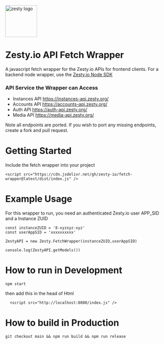 <img src="https://brand.zesty.io/zesty-io-logo-horizontal.png" height="100" alt="zesty logo" />

# Zesty.io API Fetch Wrapper

A javascript fetch wrapper for the Zesty.io APIs for frontend clients. For a backend node wrapper, use the [Zesty.io Node SDK](https://www.npmjs.com/package/@zesty-io/sdk)

### API Service the Wrapper can Access

-  Instances API https://instances-api.zesty.org/
-  Accounts API https://accounts-api.zesty.org/
-  Auth API https://auth-api.zesty.org/
-  Media API https://media-api.zesty.org/

Note all endpoints are ported. If you wish to port any missing endpoints, create a fork and pull request.

# Getting Started

Include the fetch wrapper into your project

```
<script src="https://cdn.jsdelivr.net/gh/zesty-io/fetch-wrapper@latest/dist/index.js" />
```

# Example Usage

For this wrapper to run, you need an authenticated Zesty.io user APP_SID and a Instance ZUID

```
const instanceZUID = '8-xyzxyz-xyz'
const userAppSID = 'xxxxxxxxxx'

ZestyAPI = new Zesty.FetchWrapper(instanceZUID,userAppSID)

console.log(ZestyAPI.getModels())

```

# How to run in Development

```
npm start
```

then add this in the head of Html

```
  <script src="http://localhost:8080/index.js" />
```

# How to build in Production

```
git checkout main && npm run build && npm run release
```
